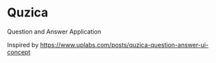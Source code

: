 # Quzica
Question and Answer Application

Inspired by https://www.uplabs.com/posts/quzica-question-answer-ui-concept

